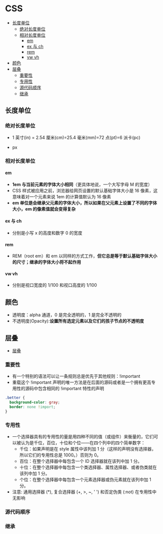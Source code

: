 # CSS

- [长度单位](#长度单位)
  - [绝对长度单位](#绝对长度单位)
  - [相对长度单位](#相对长度单位)
    - [em](#em)
    - [ex 与 ch](#ex与ch)
    - [rem](#rem)
    - [vw vh](#vw-vh)
- [颜色](#颜色)
- [层叠](#层叠)
  - [重要性](#重要性)
  - [专用性](#专用性)
  - [源代码顺序](#源代码顺序)
  - [继承](#继承)

## 长度单位

### 绝对长度单位

- 1 英寸(in) = 2.54 厘米(cm)=25.4 毫米(mm)=72 点(pt)=6 派卡(pc)

- px

### 相对长度单位

#### em

- **1em 与当前元素的字体大小相同**（更具体地说，一个大写字母 M 的宽度）
- CSS 样式被应用之前，浏览器给网页设置的默认基础字体大小是 16 像素，这意味着对一个元素来说 1em 的计算值默认为 16 像素
- **em 单位是会继承父元素的字体大小，所以如果在父元素上设置了不同的字体大小，em 的像素值就会变得复杂**

#### ex 与 ch

- 分别是小写 x 的高度和数字 0 的宽度

#### rem

- REM（root em）和 em 以同样的方式工作，**但它总是等于默认基础字体大小的尺寸；继承的字体大小将不起作用**

#### vw vh

- 分别是视口宽度的 1/100 和视口高度的 1/100

## 颜色

- 透明度：alpha 通道，0 是完全透明的，1 是完全不透明的
- 不透明度(Opacity):**设置所有选定元素以及它们的孩子节点的不透明度**

## 层叠

- [层叠](https://developer.mozilla.org/zh-CN/docs/Learn/CSS/Introduction_to_CSS/Cascade_and_inheritance)

### 重要性

- 有一个特别的语法可以让一条规则总是优先于其他规则：!important
- 重载这个 !important 声明的唯一方法是在后面的源码或者是一个拥有更高专用性的源码中包含相同的 !important 特性的声明

```css
.better {
  background-color: gray;
  border: none !import;
}
```

### 专用性

- 一个选择器具有的专用性的量是用四种不同的值（或组件）来衡量的，它们可以被认为是千位，百位，十位和个位——在四个列中的四个简单数字：
  - 千位：如果声明是在 style 属性中该列加 1 分（这样的声明没有选择器，所以它们的专用性总是 1000。）否则为 0。
  - 百位：在整个选择器中每包含一个 ID 选择器就在该列中加 1 分。
  - 十位：在整个选择器中每包含一个类选择器、属性选择器、或者伪类就在该列中加 1 分。
  - 个位：在整个选择器中每包含一个元素选择器或伪元素就在该列中加 1 分。
- 注意: 通用选择器 (\*), 复合选择器 (+, >, ~, ' ') 和否定伪类 (:not) 在专用性中无影响

### 源代码顺序

### 继承
